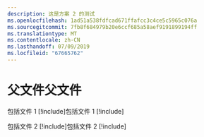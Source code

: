 ```yaml
---
description: 这是方案 2 的测试
ms.openlocfilehash: 1ad51a538fdfcad671ffafcc3c4ce5c5965c076a
ms.sourcegitcommit: 7fb8f684979b20e6ccf685a58aef9191899194ff
ms.translationtype: MT
ms.contentlocale: zh-CN
ms.lasthandoff: 07/09/2019
ms.locfileid: "67665762"
---
```

# <a name="parent-file"></a><span data-ttu-id="e3d02-102">父文件</span><span class="sxs-lookup"><span data-stu-id="e3d02-102">父文件</span></span>

<span data-ttu-id="e3d02-103">包括文件 1 [!include[](includes/S2-includeFile1.md)]</span><span class="sxs-lookup"><span data-stu-id="e3d02-103">包括文件 1 [!include[](includes/S2-includeFile1.md)]</span></span>

<span data-ttu-id="e3d02-104">包括文件 2 [!include[](includes/S2-includeFile2.md)]</span><span class="sxs-lookup"><span data-stu-id="e3d02-104">包括文件 2 [!include[](includes/S2-includeFile2.md)]</span></span>
